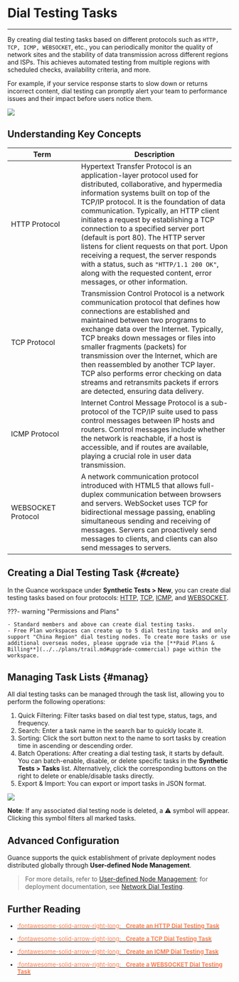# Dial Testing Tasks
---

By creating dial testing tasks based on different protocols such as `HTTP, TCP, ICMP, WEBSOCKET`, etc., you can periodically monitor the quality of network sites and the stability of data transmission across different regions and ISPs. This achieves automated testing from multiple regions with scheduled checks, availability criteria, and more.

For example, if your service response starts to slow down or returns incorrect content, dial testing can promptly alert your team to performance issues and their impact before users notice them.

![](../img/search.png)

## Understanding Key Concepts

| <div style="width: 140px">Term</div>           | Description            |
| -----------    | ------------------     |
| HTTP Protocol      | Hypertext Transfer Protocol is an application-layer protocol used for distributed, collaborative, and hypermedia information systems built on top of the TCP/IP protocol. It is the foundation of data communication. Typically, an HTTP client initiates a request by establishing a TCP connection to a specified server port (default is port 80). The HTTP server listens for client requests on that port. Upon receiving a request, the server responds with a status, such as `"HTTP/1.1 200 OK"`, along with the requested content, error messages, or other information. |
| TCP Protocol       | Transmission Control Protocol is a network communication protocol that defines how connections are established and maintained between two programs to exchange data over the Internet. Typically, TCP breaks down messages or files into smaller fragments (packets) for transmission over the Internet, which are then reassembled by another TCP layer. TCP also performs error checking on data streams and retransmits packets if errors are detected, ensuring data delivery.  |
| ICMP Protocol      | Internet Control Message Protocol is a sub-protocol of the TCP/IP suite used to pass control messages between IP hosts and routers. Control messages include whether the network is reachable, if a host is accessible, and if routes are available, playing a crucial role in user data transmission.          |
| WEBSOCKET Protocol | A network communication protocol introduced with HTML5 that allows full-duplex communication between browsers and servers. WebSocket uses TCP for bidirectional message passing, enabling simultaneous sending and receiving of messages. Servers can proactively send messages to clients, and clients can also send messages to servers.         |

## Creating a Dial Testing Task {#create}

In the Guance workspace under **Synthetic Tests > New**, you can create dial testing tasks based on four protocols: [HTTP](./http.md), [TCP](./tcp.md), [ICMP](./icmp.md), and [WEBSOCKET](./websocket.md).


???- warning "Permissions and Plans"

    - Standard members and above can create dial testing tasks.
    - Free Plan workspaces can create up to 5 dial testing tasks and only support "China Region" dial testing nodes. To create more tasks or use additional overseas nodes, please upgrade via the [**Paid Plans & Billing**](../../plans/trail.md#upgrade-commercial) page within the workspace.


## Managing Task Lists {#manag}

All dial testing tasks can be managed through the task list, allowing you to perform the following operations:

1. Quick Filtering: Filter tasks based on dial test type, status, tags, and frequency.
2. Search: Enter a task name in the search bar to quickly locate it.
3. Sorting: Click the sort button next to the name to sort tasks by creation time in ascending or descending order.
4. Batch Operations: After creating a dial testing task, it starts by default. You can batch-enable, disable, or delete specific tasks in the **Synthetic Tests > Tasks** list. Alternatively, click the corresponding buttons on the right to delete or enable/disable tasks directly.
5. Export & Import: You can export or import tasks in JSON format.


![](../img/8.use_4.png)

**Note**: If any associated dial testing node is deleted, a :warning: symbol will appear. Clicking this symbol filters all marked tasks.



## Advanced Configuration

Guance supports the quick establishment of private deployment nodes distributed globally through **User-defined Node Management**.

> For more details, refer to [User-defined Node Management](../self-node.md); for deployment documentation, see [Network Dial Testing](../../integrations/dialtesting.md).

## Further Reading

<font size=2>

<div class="grid cards" markdown>

- [<font color="coral"> :fontawesome-solid-arrow-right-long: &nbsp; **Create an HTTP Dial Testing Task**</font>](./http.md)

</div>

<div class="grid cards" markdown>

- [<font color="coral"> :fontawesome-solid-arrow-right-long: &nbsp; **Create a TCP Dial Testing Task**</font>](./tcp.md)

</div>


<div class="grid cards" markdown>

- [<font color="coral"> :fontawesome-solid-arrow-right-long: &nbsp; **Create an ICMP Dial Testing Task**</font>](./icmp.md)

</div>


<div class="grid cards" markdown>

- [<font color="coral"> :fontawesome-solid-arrow-right-long: &nbsp; **Create a WEBSOCKET Dial Testing Task**</font>](./websocket.md)

</div>

</font>